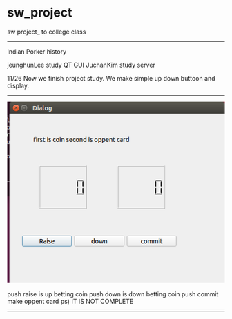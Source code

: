 # sw_project
sw project_ to college class

************************************************************
Indian Porker history

jeunghunLee study QT GUI
JuchanKim   study server 

11/26
Now we finish project study. 
We make simple up down buttoon and display.

*************************************************************
![screenshot](./1127_GUI.PNG)

push raise is up betting coin
push down is down betting coin
push commit make oppent card
ps) IT IS NOT COMPLETE 

***********************************************************
